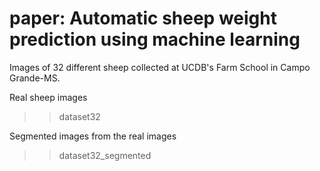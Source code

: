 # paper: Automatic sheep weight prediction using machine learning

Images of 32 different sheep collected at UCDB's Farm School in Campo Grande-MS.

Real sheep images

>>dataset32

Segmented images from the real images

>>dataset32_segmented
